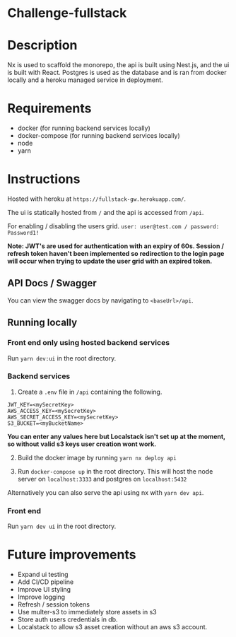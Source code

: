 # Challenge-fullstack

# Description

Nx is used to scaffold the monorepo, the api is built using Nest.js, and the ui is built with React. Postgres is used as the database and is ran from docker locally and a heroku managed service in deployment.

# Requirements

- docker (for running backend services locally)
- docker-compose (for running backend services locally)
- node
- yarn

# Instructions

Hosted with heroku at `https://fullstack-gw.herokuapp.com/`.

The ui is statically hosted from `/` and the api is accessed from `/api`.

For enabling / disabling the users grid. `user: user@test.com / password: Password1!`

**Note: JWT's are used for authentication with an expiry of 60s. Session / refresh token haven't been implemented so redirection to the login page will occur when trying to update the user grid with an expired token.**

## API Docs / Swagger

You can view the swagger docs by navigating to `<baseUrl>/api`.

## Running locally

### Front end only using hosted backend services

Run `yarn dev:ui` in the root directory.

### Backend services

1. Create a `.env` file in `/api` containing the following.

```
JWT_KEY=<mySecretKey>
AWS_ACCESS_KEY=<mySecretKey>
AWS_SECRET_ACCESS_KEY=<mySecretKey>
S3_BUCKET=<myBucketName>
```

**You can enter any values here but Localstack isn't set up at the moment, so without valid s3 keys user creation wont work.**

2. Build the docker image by running `yarn nx deploy api`

3. Run `docker-compose up` in the root directory. This will host the node server on `localhost:3333` and postgres on `localhost:5432`

Alternatively you can also serve the api using nx with `yarn dev api`.

### Front end

Run `yarn dev ui` in the root directory.

# Future improvements

- Expand ui testing
- Add CI/CD pipeline
- Improve UI styling
- Improve logging
- Refresh / session tokens
- Use multer-s3 to immediately store assets in s3
- Store auth users credentials in db.
- Localstack to allow s3 asset creation without an aws s3 account.

